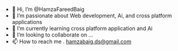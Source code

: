 - 👋 Hi, I’m @HamzaFareedBaig
- 👀 I’m passionate about Web development, Ai, and cross platform applications
- 🌱 I’m currently learning cross platform application and Ai
- 💞️ I’m looking to collaborate on ...
- 📫 How to reach me . hamzabaig.ds@gmail.com

<!---
HamzaFareedBaig/HamzaFareedBaig is a ✨ special ✨ repository because its `README.md` (this file) appears on your GitHub profile.
You can click the Preview link to take a look at your changes.
--->
